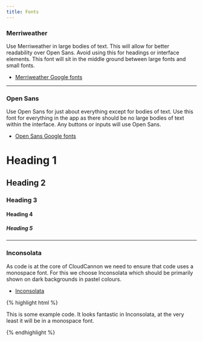```yaml
---
title: Fonts
---
```


### Merriweather
Use Merriweather in large bodies of text. This will allow for better readability over Open Sans. Avoid using this for headings or interface elements. This font will sit in the middle ground between large fonts and small fonts.

* [Merriweather Google fonts](https://www.google.com/fonts/specimen/Merriweather)

---------------------------------------

### Open Sans
Use Open Sans for just about everything except for bodies of text. Use this font for everything in the app as there should be no large bodies of text within the interface. Any buttons or inputs will use Open Sans.

* [Open Sans Google fonts](https://www.google.com/fonts/specimen/Open+Sans)

<h1>Heading 1</h1>
<h2>Heading 2</h2>
<h3>Heading 3</h3>
<h4>Heading 4</h4>
<h5>Heading 5</h5>

---------------------------------------

### Inconsolata
As code is at the core of CloudCannon we need to ensure that code uses a monospace font. For this we choose Inconsolata which should be primarily shown on dark backgrounds in pastel colours.

* [Inconsolata](https://www.google.com/fonts/specimen/Inconsolata)

{% highlight html %}
<p>This is some example code. It looks fantastic in Inconsolata, at the very least it will be in a monospace font.</p>
{% endhighlight %}
